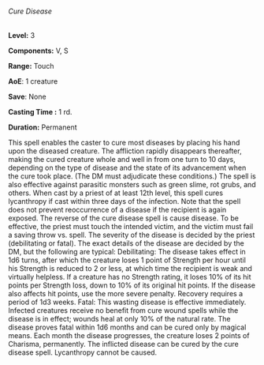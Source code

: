 ###### Cure Disease

**Level:** 3

**Components:** V, S

**Range:** Touch

**AoE**: 1 creature

**Save**: None

**Casting Time :** 1 rd.

**Duration:** Permanent

This spell enables the caster to cure most diseases by placing his hand upon the diseased creature. The affliction rapidly disappears thereafter, making the cured creature whole and well in from one turn to 10 days, depending on the type of disease and the state of its advancement when the cure took place. (The DM must adjudicate these conditions.) The spell is also effective against parasitic monsters such as green slime, rot grubs, and others. When cast by a priest of at least 12th level, this spell cures lycanthropy if cast within three days of the infection. Note that the spell does not prevent reoccurrence of a disease if the recipient is again exposed. The reverse of the cure disease spell is cause disease. To be effective, the priest must touch the intended victim, and the victim must fail a saving throw vs. spell. The severity of the disease is decided by the priest (debilitating or fatal). The exact details of the disease are decided by the DM, but the following are typical: Debilitating: The disease takes effect in 1d6 turns, after which the creature loses 1 point of Strength per hour until his Strength is reduced to 2 or less, at which time the recipient is weak and virtually helpless. If a creature has no Strength rating, it loses 10% of its hit points per Strength loss, down to 10% of its original hit points. If the disease also affects hit points, use the more severe penalty. Recovery requires a period of 1d3 weeks. Fatal: This wasting disease is effective immediately. Infected creatures receive no benefit from cure wound spells while the disease is in effect; wounds heal at only 10% of the natural rate. The disease proves fatal within 1d6 months and can be cured only by magical means. Each month the disease progresses, the creature loses 2 points of Charisma, permanently. The inflicted disease can be cured by the cure disease spell. Lycanthropy cannot be caused.